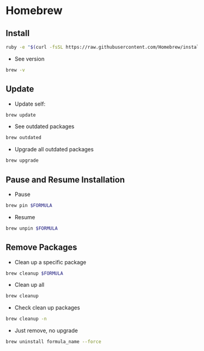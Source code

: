 # Homebrew

## Install
```sh
ruby -e "$(curl -fsSL https://raw.githubusercontent.com/Homebrew/install/master/install)"
```
- See version
```sh
brew -v
```

## Update
- Update self:
```sh
brew update
```
- See outdated packages
```sh
brew outdated
```
- Upgrade all outdated packages
```sh
brew upgrade
```

## Pause and Resume Installation
- Pause
```sh
brew pin $FORMULA
```
- Resume
```sh
brew unpin $FORMULA
```

## Remove Packages
- Clean up a specific package
```sh
brew cleanup $FORMULA
```
- Clean up all
```sh
brew cleanup
```
- Check clean up packages
```sh
brew cleanup -n
```
- Just remove, no upgrade
```sh
brew uninstall formula_name --force
```